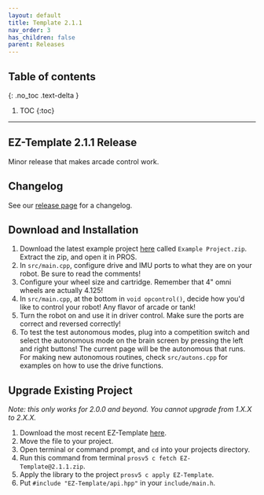 ```yaml
---
layout: default
title: Template 2.1.1
nav_order: 3
has_children: false
parent: Releases
---
```


## Table of contents
{: .no_toc .text-delta }

1. TOC
{:toc}


---

## EZ-Template 2.1.1 Release
Minor release that makes arcade control work.  

## Changelog   
See our [release page](https://github.com/EZ-Robotics/EZ-Template/releases/tag/v2.1.1) for a changelog.  

## Download and Installation  
1) Download the latest example project [here](https://github.com/EZ-Robotics/EZ-Template/releases/latest) called `Example Project.zip`.  Extract the zip, and open it in PROS.   
2) In `src/main.cpp`, configure drive and IMU ports to what they are on your robot.  Be sure to read the comments!    
3) Configure your wheel size and cartridge.  Remember that 4" omni wheels are actually 4.125!    
4) In `src/main.cpp`, at the bottom in `void opcontrol()`, decide how you'd like to control your robot!  Any flavor of arcade or tank!    
5) Turn the robot on and use it in driver control.  Make sure the ports are correct and reversed correctly!    
6) To test the test autonomous modes, plug into a competition switch and select the autonomous mode on the brain screen by pressing the left and right buttons!  The current page will be the autonomous that runs.  For making new autonomous routines, check `src/autons.cpp` for examples on how to use the drive functions.  

## Upgrade Existing Project 
*Note: this only works for 2.0.0 and beyond.  You cannot upgrade from 1.X.X to 2.X.X.*  
1) Download the most recent EZ-Template [here](https://github.com/EZ-Robotics/EZ-Template/releases/latest).  
2) Move the file to your project.  
3) Open terminal or command prompt, and `cd` into your projects directory.    
4) Run this command from terminal `prosv5 c fetch EZ-Template@2.1.1.zip`.  
5) Apply the library to the project `prosv5 c apply EZ-Template`.  
6) Put `#include "EZ-Template/api.hpp"` in your `include/main.h`.  

